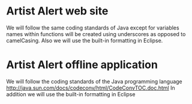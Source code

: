 # Artist Alert web site #
We will follow the same coding standards of Java except for variables names within functions will be created using underscores as opposed to camelCasing.  Also we will use the built-in formatting in Eclipse.

# Artist Alert offline application #
We will follow the coding standards of the Java programming language http://java.sun.com/docs/codeconv/html/CodeConvTOC.doc.html In addition we will use the built-in formatting in Eclipse